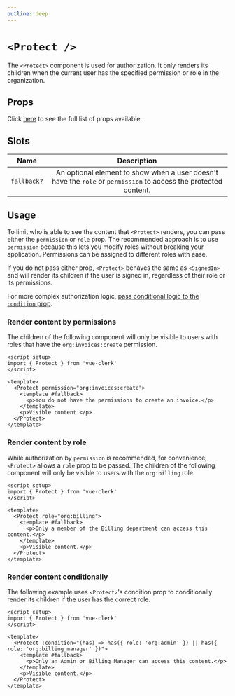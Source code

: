 ```yaml
---
outline: deep
---
```


# `<Protect />`

The `<Protect>` component is used for authorization. It only renders its children when the current user has the specified permission or role in the organization.

## Props

Click [here](https://clerk.com/docs/components/protect#properties) to see the full list of props available.

## Slots

|Name|Description|
|:---:|:---:|
|`fallback?`|An optional element to show when a user doesn't have the `role` or `permission` to access the protected content.|

## Usage

To limit who is able to see the content that `<Protect>` renders, you can pass either the `permission` or `role` prop. The recommended approach is to use `permission` because this lets you modify roles without breaking your application. Permissions can be assigned to different roles with ease.

If you do not pass either prop, `<Protect>` behaves the same as `<SignedIn>` and will render its children if the user is signed in, regardless of their role or its permissions.

For more complex authorization logic, [pass conditional logic to the `condition` prop](https://clerk.com/docs/components/protect#render-content-conditionally).

### Render content by permissions

The children of the following component will only be visible to users with roles that have the `org:invoices:create` permission.

```vue
<script setup>
import { Protect } from 'vue-clerk'
</script>

<template>
  <Protect permission="org:invoices:create">
    <template #fallback>
      <p>You do not have the permissions to create an invoice.</p>
    </template>
    <p>Visible content.</p>
  </Protect>
</template>
```

### Render content by role

While authorization by `permission` is recommended, for convenience, `<Protect>` allows a `role` prop to be passed. The children of the following component will only be visible to users with the `org:billing` role.

```vue
<script setup>
import { Protect } from 'vue-clerk'
</script>

<template>
  <Protect role="org:billing">
    <template #fallback>
      <p>Only a member of the Billing department can access this content.</p>
    </template>
    <p>Visible content.</p>
  </Protect>
</template>
```

### Render content conditionally
The following example uses `<Protect>`'s condition prop to conditionally render its children if the user has the correct role.

```vue
<script setup>
import { Protect } from 'vue-clerk'
</script>

<template>
  <Protect :condition="(has) => has({ role: 'org:admin' }) || has({ role: 'org:billing_manager' })">
    <template #fallback>
      <p>Only an Admin or Billing Manager can access this content.</p>
    </template>
    <p>Visible content.</p>
  </Protect>
</template>
```
